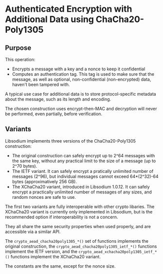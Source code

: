 # Authenticated Encryption with Additional Data using ChaCha20-Poly1305

## Purpose

This operation:
- Encrypts a message with a key and a nonce to keep it confidential
- Computes an authentication tag. This tag is used to make sure that the message, as well as optional, non-confidential (non-encrypted) data, haven't been tampered with.

A typical use case for additional data is to store protocol-specific metadata about the message, such as its length and encoding.

The chosen construction uses encrypt-then-MAC and decryption will never be performed, even partially, before verification.

## Variants

Libsodium implements three versions of the ChaCha20-Poly1305 construction:
- The original construction can safely encrypt up to 2^64 messages with the same key, without any practical limit to the size of a message (up to 2^70 bytes).
- The IETF variant. It can safely encrypt a pratically unlimited number of messages (2^96), but individual messages cannot exceed 64*(2^32)-64 bytes (approximatively 256 GB).
- The XChaCha20 variant, introduced in Libsodium 1.0.12. It can safely encrypt a practically unlimited number of messages of any sizes, and random nonces are safe to use.

The first two variants are fully interoperable with other crypto libaries. The XChaCha20 variant is currently only implemented in Libsodium, but is the recommended option if interoperability is not a concern.

They all share the same security properties when used properly, and are accessible via a similar API.

The `crypto_aead_chacha20poly1305_*()` set of functions implements the original construction, the `crypto_aead_chacha20poly1305_ietf_*()` functions implement the IETF version, and the `crypto_aead_xchacha20poly1305_ietf_*()` functions implement the XChaCha20 variant.

The constants are the same, except for the nonce size.
